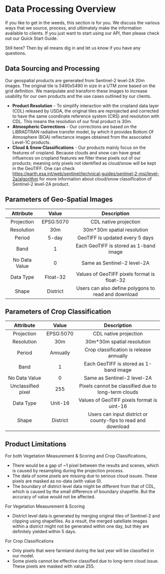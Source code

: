 # Data Processing Overview
If you like to get in the weeds, this section is for you.  We discuss the various ways that we source, process, and ultiimately make the information available to clients.  If you just want to start using our API, then please check out our Quick Start Guide.  

Still here?  Then by all means dig in and let us know if you have any questions.


## Data Sourcing and Processing
Our geospatial products are generated from Sentinel-2 level-2A 20m images.  The original tile is 5490x5490 in size in a UTM zone based on the grid definition.  We manipulate and transform these images to increase usability for our own products and the use cases outlined by our clients.  

* **Product Resolution** - To simplify interaction with the cropland data layer (CDL) released by USDA, the original tiles are reprojected and corrected to have the same coordinate reference system (CRS) and resolution with CDL. This means the resolution of our final product is 30m.
* **Atmospheric Corrections** - Our corrections are based on the LIBRADTRAN radiative transfer model, by which it provides Bottom Of Atmosphere (BOA) reflectance images obtained from the associated Level-1C products. 
* **Cloud & Snow Classifications** - Our products mainly focus on the features of cropland.  Because clouds and snow can have great influences on cropland features we filter these pixels out of our products; meaning only pixels not identified as cloud/snow will be kept in the GeoTIFF. One can check https://earth.esa.int/web/sentinel/technical-guides/sentinel-2-msi/level-2a/algorithm for more information about cloud/snow classification of Sentinel-2 level-2A product.

## Parameters of Geo-Spatial Images

|Attribute                 | Value                            | Description | 
| :---------------------: | :----------: | :----------: 
| Projection | EPSG:5070 | CDL native projection |
| Resolution | 30m | 30m*30m spatial resolution |
| Period | 5-day | GeoTIFF is updated every 5 days |
| Band | 1 | Each GeoTIFF is stored as 1-band image |
| No Data Value| 0 | Same as Sentinel-2 level-2A |
| Data Type| Float-32 | Values of GeoTIFF pixels format is float-32 |
| Shape | District | Users can also define polygons to read and download |

## Parameters of Crop Classification

|Attribute                 | Value                            | Description    | 
| :---------------------: | :----------: | :----------: 
| Projection | EPSG:5070 | CDL native projection |
| Resolution | 30m | 30m*30m spatial resolution |
| Period | Annually | Crop classification is release annually |
| Band | 1 | Each GeoTIFF is stored as 1-band image |
| No Data Value| 0 | Same as Sentinel-2 level-2A |
| Unclassified pixel| 255 | Pixels cannot be classified due to long-term clouds |
| Data Type| Unit-16 | Values of GeoTIFF pixels format is uint-16 |
| Shape | District | Users can input district or county-fips to read and download |



<!--
## API Structure
|Attribute                 | Value                            | Description    | 
| :---------------------: | :----------: | :----------: 
| Start Date | 20180401 etc | Start date of downloading period |
| End Date | 20181028 etc | End date of downloading period |
| State | IL etc | State abbreviation |
| District | 10 etc | District code of state |
| County_fips | 0 | County_fips code |
| Polygon | (Python format polygon) | Polygon region of interest |
-->

## Product Limitations
For both Vegetation Measurement & Scoring and Crop Classifications,
* There would be a gap of ~1 pixel between the results and scenes, which is caused by resampling during the projection process.
* The data of some pixels are missing due to serious cloud issues. These pixels are masked as no-data (with value 0).
* The boundary of district level data might be different from that of CDL, which is caused by the small difference of boundary shapefile. But the accuracy of value would not be affected.

For Vegetation Measurement & Scoring
* District level data is generated by merging original tiles of Sentinel-2 and clipping using shapefiles. As a result, the merged satelliate images within a district might not be generated within one day, but they are definitely yielded within 5 days.

For Crop Classifications
* Only pixels that were farmland during the last year will be classified in our model. 
* Some pixels cannot be effective classified due to long-term cloud issue. These pixels are masked with value 255.

